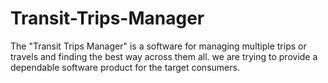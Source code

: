 # Transit-Trips-Manager
The "Transit Trips Manager" is a software for managing multiple trips or travels and finding the best way across them all. we are trying to provide a dependable software product for the target consumers.
